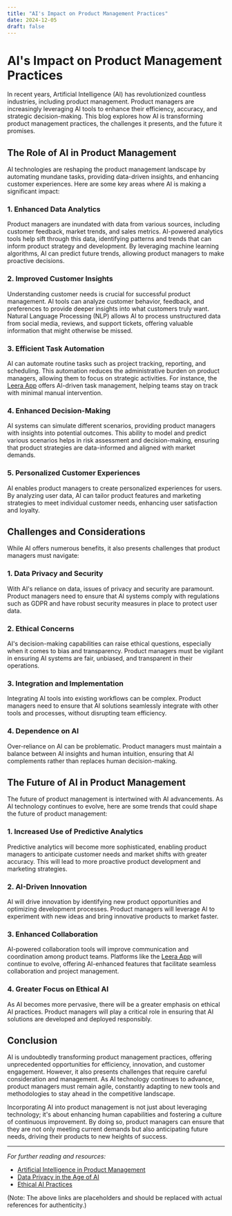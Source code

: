 ```yaml
---
title: "AI's Impact on Product Management Practices"
date: 2024-12-05
draft: false
---
```

# AI's Impact on Product Management Practices

In recent years, Artificial Intelligence (AI) has revolutionized countless industries, including product management. Product managers are increasingly leveraging AI tools to enhance their efficiency, accuracy, and strategic decision-making. This blog explores how AI is transforming product management practices, the challenges it presents, and the future it promises.

## The Role of AI in Product Management

AI technologies are reshaping the product management landscape by automating mundane tasks, providing data-driven insights, and enhancing customer experiences. Here are some key areas where AI is making a significant impact:

### 1. Enhanced Data Analytics

Product managers are inundated with data from various sources, including customer feedback, market trends, and sales metrics. AI-powered analytics tools help sift through this data, identifying patterns and trends that can inform product strategy and development. By leveraging machine learning algorithms, AI can predict future trends, allowing product managers to make proactive decisions.

### 2. Improved Customer Insights

Understanding customer needs is crucial for successful product management. AI tools can analyze customer behavior, feedback, and preferences to provide deeper insights into what customers truly want. Natural Language Processing (NLP) allows AI to process unstructured data from social media, reviews, and support tickets, offering valuable information that might otherwise be missed.

### 3. Efficient Task Automation

AI can automate routine tasks such as project tracking, reporting, and scheduling. This automation reduces the administrative burden on product managers, allowing them to focus on strategic activities. For instance, the [Leera App](https://leera.app) offers AI-driven task management, helping teams stay on track with minimal manual intervention.

### 4. Enhanced Decision-Making

AI systems can simulate different scenarios, providing product managers with insights into potential outcomes. This ability to model and predict various scenarios helps in risk assessment and decision-making, ensuring that product strategies are data-informed and aligned with market demands.

### 5. Personalized Customer Experiences

AI enables product managers to create personalized experiences for users. By analyzing user data, AI can tailor product features and marketing strategies to meet individual customer needs, enhancing user satisfaction and loyalty.

## Challenges and Considerations

While AI offers numerous benefits, it also presents challenges that product managers must navigate:

### 1. Data Privacy and Security

With AI's reliance on data, issues of privacy and security are paramount. Product managers need to ensure that AI systems comply with regulations such as GDPR and have robust security measures in place to protect user data.

### 2. Ethical Concerns

AI's decision-making capabilities can raise ethical questions, especially when it comes to bias and transparency. Product managers must be vigilant in ensuring AI systems are fair, unbiased, and transparent in their operations.

### 3. Integration and Implementation

Integrating AI tools into existing workflows can be complex. Product managers need to ensure that AI solutions seamlessly integrate with other tools and processes, without disrupting team efficiency.

### 4. Dependence on AI

Over-reliance on AI can be problematic. Product managers must maintain a balance between AI insights and human intuition, ensuring that AI complements rather than replaces human decision-making.

## The Future of AI in Product Management

The future of product management is intertwined with AI advancements. As AI technology continues to evolve, here are some trends that could shape the future of product management:

### 1. Increased Use of Predictive Analytics

Predictive analytics will become more sophisticated, enabling product managers to anticipate customer needs and market shifts with greater accuracy. This will lead to more proactive product development and marketing strategies.

### 2. AI-Driven Innovation

AI will drive innovation by identifying new product opportunities and optimizing development processes. Product managers will leverage AI to experiment with new ideas and bring innovative products to market faster.

### 3. Enhanced Collaboration

AI-powered collaboration tools will improve communication and coordination among product teams. Platforms like the [Leera App](https://leera.app) will continue to evolve, offering AI-enhanced features that facilitate seamless collaboration and project management.

### 4. Greater Focus on Ethical AI

As AI becomes more pervasive, there will be a greater emphasis on ethical AI practices. Product managers will play a critical role in ensuring that AI solutions are developed and deployed responsibly.

## Conclusion

AI is undoubtedly transforming product management practices, offering unprecedented opportunities for efficiency, innovation, and customer engagement. However, it also presents challenges that require careful consideration and management. As AI technology continues to advance, product managers must remain agile, constantly adapting to new tools and methodologies to stay ahead in the competitive landscape.

Incorporating AI into product management is not just about leveraging technology; it's about enhancing human capabilities and fostering a culture of continuous improvement. By doing so, product managers can ensure that they are not only meeting current demands but also anticipating future needs, driving their products to new heights of success.

---

*For further reading and resources:*
- [Artificial Intelligence in Product Management](https://example.com)
- [Data Privacy in the Age of AI](https://example.com)
- [Ethical AI Practices](https://example.com)

(Note: The above links are placeholders and should be replaced with actual references for authenticity.)